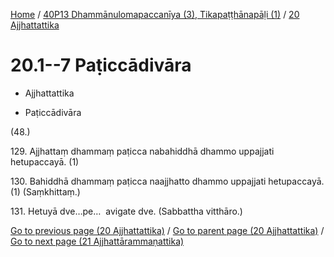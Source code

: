 
[Home](/) / [40P13 Dhammānulomapaccanīya (3), Tikapaṭṭhānapāḷi (1)](...md) / [20 Ajjhattattika](../40P13/20.md)

# 20.1--7 Paṭiccādivāra

* Ajjhattattika

* Paṭiccādivāra

(48.)

129\. Ajjhattaṃ dhammaṃ paṭicca nabahiddhā dhammo uppajjati hetupaccayā. (1)

130\. Bahiddhā dhammaṃ paṭicca naajjhatto dhammo uppajjati hetupaccayā. (1) (Saṃkhittaṃ.)

131\. Hetuyā dve…pe…  avigate dve. (Sabbattha vitthāro.)

[Go to previous page (20 Ajjhattattika)](../40P13/20.md) / [Go to parent page (20 Ajjhattattika)](../40P13/20.md) / [Go to next page (21 Ajjhattārammaṇattika)](../21.md)


